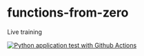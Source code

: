 # functions-from-zero
Live training


[![Python application test with Github Actions](https://github.com/ChamboxCom/functions-from-zero/actions/workflows/main.yml/badge.svg?branch=main)](https://github.com/ChamboxCom/functions-from-zero/actions/workflows/main.yml)
